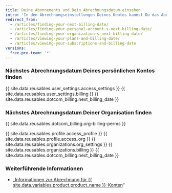 ```yaml
---
title: Deine Abonnements und Dein Abrechnungsdatum einsehen
intro: 'In den Abrechnungseinstellungen Deines Kontos kannst Du das Abonnement Deines Kontos, Deine anderen bezahlten Funktionen und Produkte und Dein nächstes Abrechnungsdatum anzeigen.'
redirect_from:
  - /articles/finding-your-next-billing-date/
  - /articles/finding-your-personal-account-s-next-billing-date/
  - /articles/finding-your-organization-s-next-billing-date/
  - /articles/viewing-your-plans-and-billing-date/
  - /articles/viewing-your-subscriptions-and-billing-date
versions:
  free-pro-team: '*'
---
```


### Nächstes Abrechnungsdatum Deines persönlichen Kontos finden

{{ site.data.reusables.user_settings.access_settings }}
{{ site.data.reusables.user_settings.billing }}
{{ site.data.reusables.dotcom_billing.next_billing_date }}

### Nächstes Abrechnungsdatum Deiner Organisation finden

{{ site.data.reusables.dotcom_billing.org-billing-perms }}

{{ site.data.reusables.profile.access_profile }}
{{ site.data.reusables.profile.access_org }}
{{ site.data.reusables.organizations.org_settings }}
{{ site.data.reusables.organizations.billing }}
{{ site.data.reusables.dotcom_billing.next_billing_date }}

### Weiterführende Informationen

- „[Informationen zur Abrechnung für {{ site.data.variables.product.product_name }}-Konten](/articles/about-billing-for-github-accounts)“
